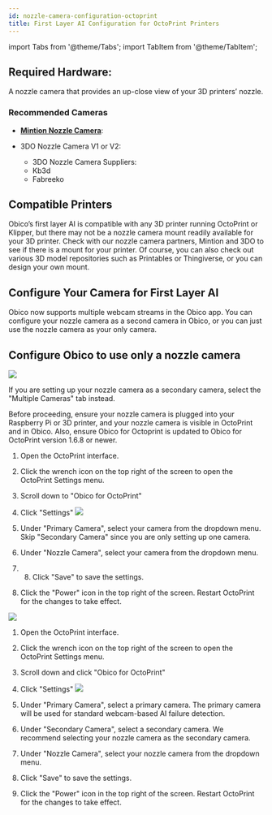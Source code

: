 ```yaml
---
id: nozzle-camera-configuration-octoprint
title: First Layer AI Configuration for OctoPrint Printers
---
```



import Tabs from '@theme/Tabs';
import TabItem from '@theme/TabItem';


## Required Hardware:
A nozzle camera that provides an up-close view of your 3D printers’ nozzle. 

### Recommended Cameras

- **[Mintion Nozzle Camera](https://www.mintion.net/products/mintion-nozzle-camera)**: 

- 3DO Nozzle Camera V1 or V2: 

   - 3DO Nozzle Camera Suppliers:
   - Kb3d
   - Fabreeko

## Compatible Printers

Obico’s first layer AI is compatible with any 3D printer running OctoPrint or Klipper, but there may not be a nozzle camera mount readily available for your 3D printer. Check with our nozzle camera partners, Mintion and 3DO to see if there is a mount for your printer. Of course, you can also check out various 3D model repositories such as Printables or Thingiverse, or you can design your own mount. 

## Configure Your Camera for First Layer AI

Obico now supports multiple webcam streams in the Obico app. You can configure your nozzle camera as a second camera in Obico, or you can just use the nozzle camera as your only camera. 

<Tabs>
<TabItem value="nozzzle-camera-only" label="Configura Only A Nozzle Camera" default>

## Configure Obico to use only a nozzle camera

![](/img/user-guides/nozzle-cam-ai-config/octoprint/octoprint-1-webcam.png)

If you are setting up your nozzle camera as a secondary camera, select the "Multiple Cameras" tab instead.

Before proceeding, ensure your nozzle camera is plugged into your Raspberry Pi or 3D printer, and your nozzle camera is visible in OctoPrint and in Obico. Also, ensure Obico for Octoprint is updated to Obico for OctoPrint version 1.6.8 or newer. 

1. Open the OctoPrint interface.
2. Click the wrench icon on the top right of the screen to open the OctoPrint Settings menu.
3. Scroll down to "Obico for OctoPrint" 
4. Click "Settings" 
![](/img/user-guides/nozzle-cam-ai-config/octoprint/octoprint-obico-webcam-settings-single.png)

1. Under "Primary Camera", select your camera from the dropdown menu. Skip "Secondary Camera" since you are only setting up one camera.
2. Under "Nozzle Camera", select your camera from the dropdown menu. 
3. 8. Click "Save" to save the settings.
4. Click the "Power" icon in the top right of the screen. Restart OctoPrint for the changes to take effect. 


</TabItem>
<TabItem value="multiple-cameras" label="Configure Multiple Cameras">

![](/img/user-guides/nozzle-cam-ai-config/octoprint/octoprint-1-webcam.png)

1. Open the OctoPrint interface.
2. Click the wrench icon on the top right of the screen to open the OctoPrint Settings menu.
3. Scroll down and click "Obico for OctoPrint" 
4. Click "Settings" 
![](/img/user-guides/nozzle-cam-ai-config/octoprint/octoprint-obico-webcam-settings-multi.png)

5. Under "Primary Camera", select a primary camera. The primary camera will be used for standard webcam-based AI failure detection. 
6. Under "Secondary Camera", select a secondary camera. We recommend selecting your nozzle camera as the secondary camera. 
7. Under "Nozzle Camera", select your nozzle camera from the dropdown menu. 
8. Click "Save" to save the settings.
9. Click the "Power" icon in the top right of the screen. Restart OctoPrint for the changes to take effect. 


</TabItem>
</Tabs>